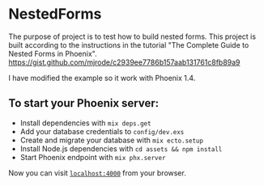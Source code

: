 # NestedForms
The purpose of project is to test how to build nested forms. 
This project is built according to the instructions in the tutorial "The Complete Guide to Nested Forms in Phoenix".
https://gist.github.com/mjrode/c2939ee7786b157aab131761c8fb89a9

I have modified the example so it work with Phoenix 1.4.

To start your Phoenix server:
----------------------------

  * Install dependencies with `mix deps.get`
  * Add your database credentials to `config/dev.exs`
  * Create and migrate your database with `mix ecto.setup`
  * Install Node.js dependencies with `cd assets && npm install`
  * Start Phoenix endpoint with `mix phx.server`

Now you can visit [`localhost:4000`](http://localhost:4000) from your browser.


